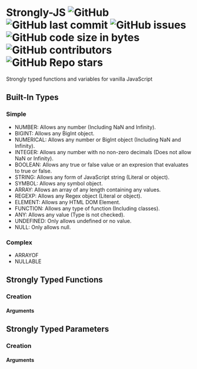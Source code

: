# Strongly-JS ![GitHub](https://img.shields.io/github/license/SteveBeeblebrox/Strongly-JS?style=flat-square) ![GitHub last commit](https://img.shields.io/github/last-commit/SteveBeeblebrox/Strongly-JS?style=flat-square) ![GitHub issues](https://img.shields.io/github/issues-raw/SteveBeeblebrox/Strongly-JS?style=flat-square) ![GitHub code size in bytes](https://img.shields.io/github/languages/code-size/SteveBeeblebrox/Strongly-JS?style=flat-square) ![GitHub contributors](https://img.shields.io/github/contributors/SteveBeeblebrox/Strongly-JS?color=007EC6&style=flat-square) ![GitHub Repo stars](https://img.shields.io/github/stars/SteveBeeblebrox/Strongly-JS?style=flat-square)
Strongly typed functions and variables for vanilla JavaScript
## Built-In Types
### Simple
+ NUMBER: Allows any number (Including NaN and Infinity).
+ BIGINT: Allows any BigInt object.
+ NUMERICAL: Allows any number or BigInt object (Including NaN and Infinity).
+ INTEGER: Allows any number with no non-zero decimals (Does not allow NaN or Infinity).
+ BOOLEAN: Allows any true or false value or an expresion that evaluates to true or false.
+ STRING: Allows any form of JavaScript string (Literal or object).
+ SYMBOL: Allows any symbol object.
+ ARRAY: Allows an array of any length containing any values.
+ REGEXP: Allows any Regex object (Literal or object).
+ ELEMENT: Allows any HTML DOM Element.
+ FUNCTION: Allows any type of function (Including classes).
+ ANY: Allows any value (Type is not checked).
+ UNDEFINED: Only allows undefined or no value.
+ NULL: Only allows null.
### Complex
+ ARRAYOF
+ NULLABLE
## Strongly Typed Functions
### Creation
#### Arguments
## Strongly Typed Parameters
### Creation
#### Arguments
